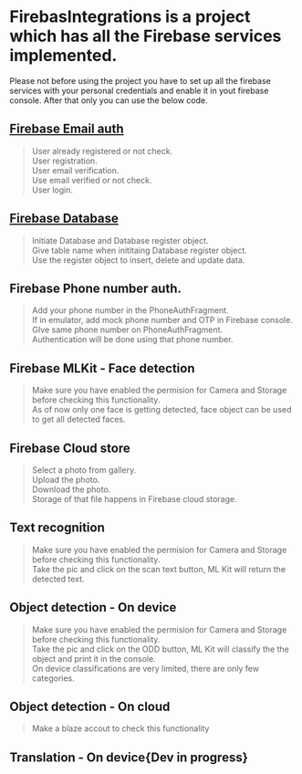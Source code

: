 # FirebasIntegrations is a project which has all the Firebase services implemented.

Please not before using the project you have to set up all the firebase services with your personal credentials and enable it
in yout firebase console. After that only you can use the below code.

## [Firebase Email auth](https://medium.com/@sreedev.r5/firebase-e-mail-authentication-taking-one-step-closer-to-know-users-f67ac21b1661)
> User already registered or not check.<br />
> User registration.<br />
> User email verification.<br />
> Use email verified or not check.<br />
> User login.


## [Firebase Database](https://medium.com/@sreedev.r5/firebase-phone-number-authentication-taking-one-step-closer-to-know-users-54aa6a2bc489)
> Initiate Database and Database register object.<br />
> Give table name when inititaing Database register object.<br />
> Use the register object to insert, delete and update data.


## Firebase Phone number auth.
> Add your phone number in the PhoneAuthFragment.<br />
> If in emulator, add mock phone number and OTP in Firebase console. GIve same phone number on PhoneAuthFragment.<br />
> Authentication will be done using that phone number.

## Firebase MLKit - Face detection
> Make sure you have enabled the permision for Camera and Storage before checking this functionality.<br />
> As of now only one face is getting detected, face object can be used to get all detected faces.

## Firebase Cloud store
> Select a photo from gallery.<br />
> Upload the photo.<br />
> Download the photo.<br />
> Storage of that file happens in Firebase cloud storage.

## Text recognition
> Make sure you have enabled the permision for Camera and Storage before checking this functionality.<br />
> Take the pic and click on the scan text button, ML Kit will return the detected text.

## Object detection - On device
> Make sure you have enabled the permision for Camera and Storage before checking this functionality.<br />
> Take the pic and click on the ODD button, ML Kit will classify the the object and print it in the console.<br />
> On device classifications are very limited, there are only few categories.

## Object detection - On cloud
> Make a blaze accout to check this functionality

## Translation - On device{Dev in progress}
